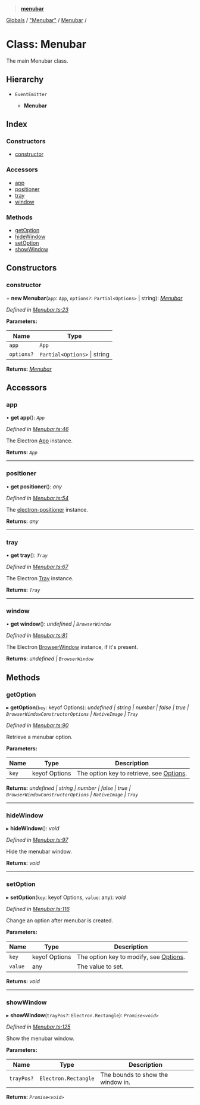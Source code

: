 > **[menubar](../README.md)**

[Globals](../globals.md) / ["Menubar"](../modules/_menubar_.md) / [Menubar](_menubar_.menubar.md) /

# Class: Menubar

The main Menubar class.

## Hierarchy

* `EventEmitter`

  * **Menubar**

## Index

### Constructors

* [constructor](_menubar_.menubar.md#constructor)

### Accessors

* [app](_menubar_.menubar.md#app)
* [positioner](_menubar_.menubar.md#positioner)
* [tray](_menubar_.menubar.md#tray)
* [window](_menubar_.menubar.md#window)

### Methods

* [getOption](_menubar_.menubar.md#getoption)
* [hideWindow](_menubar_.menubar.md#hidewindow)
* [setOption](_menubar_.menubar.md#setoption)
* [showWindow](_menubar_.menubar.md#showwindow)

## Constructors

###  constructor

\+ **new Menubar**(`app`: `App`, `options?`: `Partial<Options>` | string): *[Menubar](_menubar_.menubar.md)*

*Defined in [Menubar.ts:23](https://github.com/maxogden/menubar/blob/d31ecca/src/Menubar.ts#L23)*

**Parameters:**

Name | Type |
------ | ------ |
`app` | `App` |
`options?` | `Partial<Options>` \| string |

**Returns:** *[Menubar](_menubar_.menubar.md)*

## Accessors

###  app

• **get app**(): *`App`*

*Defined in [Menubar.ts:46](https://github.com/maxogden/menubar/blob/d31ecca/src/Menubar.ts#L46)*

The Electron [App](https://electronjs.org/docs/api/app)
instance.

**Returns:** *`App`*

___

###  positioner

• **get positioner**(): *any*

*Defined in [Menubar.ts:54](https://github.com/maxogden/menubar/blob/d31ecca/src/Menubar.ts#L54)*

The [electron-positioner](https://github.com/jenslind/electron-positioner)
instance.

**Returns:** *any*

___

###  tray

• **get tray**(): *`Tray`*

*Defined in [Menubar.ts:67](https://github.com/maxogden/menubar/blob/d31ecca/src/Menubar.ts#L67)*

The Electron [Tray](https://electronjs.org/docs/api/tray) instance.

**Returns:** *`Tray`*

___

###  window

• **get window**(): *undefined | `BrowserWindow`*

*Defined in [Menubar.ts:81](https://github.com/maxogden/menubar/blob/d31ecca/src/Menubar.ts#L81)*

The Electron [BrowserWindow](https://electronjs.org/docs/api/browser-window)
instance, if it's present.

**Returns:** *undefined | `BrowserWindow`*

## Methods

###  getOption

▸ **getOption**(`key`: keyof Options): *undefined | string | number | false | true | `BrowserWindowConstructorOptions` | `NativeImage` | `Tray`*

*Defined in [Menubar.ts:90](https://github.com/maxogden/menubar/blob/d31ecca/src/Menubar.ts#L90)*

Retrieve a menubar option.

**Parameters:**

Name | Type | Description |
------ | ------ | ------ |
`key` | keyof Options | The option key to retrieve, see [Options](../interfaces/_types_.options.md).  |

**Returns:** *undefined | string | number | false | true | `BrowserWindowConstructorOptions` | `NativeImage` | `Tray`*

___

###  hideWindow

▸ **hideWindow**(): *void*

*Defined in [Menubar.ts:97](https://github.com/maxogden/menubar/blob/d31ecca/src/Menubar.ts#L97)*

Hide the menubar window.

**Returns:** *void*

___

###  setOption

▸ **setOption**(`key`: keyof Options, `value`: any): *void*

*Defined in [Menubar.ts:116](https://github.com/maxogden/menubar/blob/d31ecca/src/Menubar.ts#L116)*

Change an option after menubar is created.

**Parameters:**

Name | Type | Description |
------ | ------ | ------ |
`key` | keyof Options | The option key to modify, see [Options](../interfaces/_types_.options.md). |
`value` | any | The value to set.  |

**Returns:** *void*

___

###  showWindow

▸ **showWindow**(`trayPos?`: `Electron.Rectangle`): *`Promise<void>`*

*Defined in [Menubar.ts:125](https://github.com/maxogden/menubar/blob/d31ecca/src/Menubar.ts#L125)*

Show the menubar window.

**Parameters:**

Name | Type | Description |
------ | ------ | ------ |
`trayPos?` | `Electron.Rectangle` | The bounds to show the window in.  |

**Returns:** *`Promise<void>`*